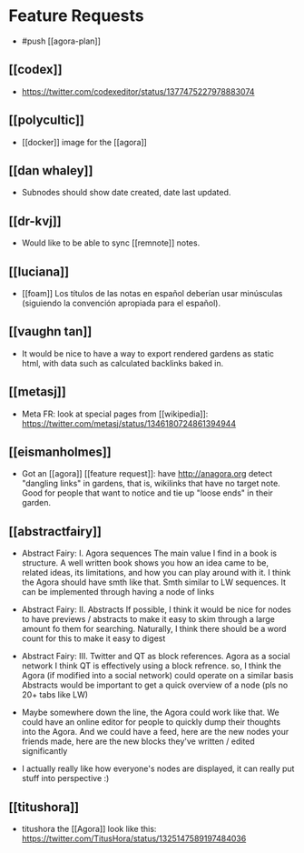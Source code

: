 # Feature Requests

- #push [[agora-plan]]

## [[codex]]
- https://twitter.com/codexeditor/status/1377475227978883074
## [[polycultic]]

- [[docker]] image for the [[agora]]

## [[dan whaley]]

- Subnodes should show date created, date last updated.
## [[dr-kvj]]

- Would like to be able to sync [[remnote]] notes.
## [[luciana]]

- [[foam]] Los títulos de las notas en español deberían usar minúsculas (siguiendo la convención apropiada para el español).
## [[vaughn tan]]

- It would be nice to have a way to export rendered gardens as static html, with data such as calculated backlinks baked in.
## [[metasj]]

- Meta FR: look at special pages from [[wikipedia]]: https://twitter.com/metasj/status/1346180724861394944

## [[eismanholmes]]

- Got an [[agora]] [[feature request]]: have http://anagora.org detect "dangling links" in gardens, that is, wikilinks that have no target note. Good for people that want to notice and tie up "loose ends" in their garden.
## [[abstractfairy]]

- Abstract Fairy: I. Agora sequences
The main value I find in a book is structure. A well written book shows you how an idea came to be, related ideas, its limitations, and how you can play around with it.
I think the Agora should have smth like that. Smth similar to LW sequences. It can be implemented through having a node of links

- Abstract Fairy: II. Abstracts
If possible, I think it would be nice for nodes to have previews / abstracts to make it easy to skim through a large amount fo them for searching. Naturally, I think there should be a word count for this to make it easy to digest

- Abstract Fairy: III. Twitter and QT as block references. Agora as a social network
I think QT is effectively using a block refrence. so, I think the Agora (if modified into a social network) could operate on a similar basis
Abstracts would be important to get a quick overview of a node (pls no 20+ tabs like LW)

- Maybe somewhere down the line, the Agora could work like that. We could have an online editor for people to quickly dump their thoughts into the Agora. And we could have a feed, here are the new nodes your friends made, here are the new blocks they've written / edited significantly

- I actually really like how everyone's nodes are displayed, it can really put stuff into perspective :)

## [[titushora]]

- titushora the [[Agora]] look like this: https://twitter.com/TitusHora/status/1325147589197484036

